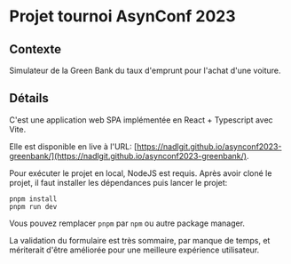 # Projet tournoi AsynConf 2023

## Contexte

Simulateur de la Green Bank du taux d'emprunt pour l'achat d'une voiture.

## Détails

C'est une application web SPA implémentée en React + Typescript avec Vite.

Elle est disponible en live à l'URL: [https://nadlgit.github.io/asynconf2023-greenbank/](https://nadlgit.github.io/asynconf2023-greenbank/).

Pour exécuter le projet en local, NodeJS est requis. Après avoir cloné le projet, il faut installer les dépendances puis lancer le projet:

```
pnpm install
pnpm run dev
```

Vous pouvez remplacer `pnpm` par `npm` ou autre package manager.

La validation du formulaire est très sommaire, par manque de temps, et mériterait d'être améliorée pour une meilleure expérience utilisateur.
